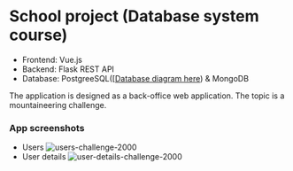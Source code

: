 # School project (Database system course)
- Frontend: Vue.js
- Backend: Flask REST API
- Database: PostgreeSQL([[Database diagram here](https://drawsql.app/teams/-b/diagrams/challenge-2000-1/embed)) & MongoDB


The application is designed as a back-office web application. The topic is a mountaineering challenge.

### App screenshots
- Users
![users-challenge-2000](https://user-images.githubusercontent.com/57301167/196155429-4288dc73-1b35-47b1-a5de-b81528849830.jpg)
- User details
![user-details-challenge-2000](https://user-images.githubusercontent.com/57301167/196155827-07aac3fa-4dd9-4d68-bee7-db131184f104.jpg)

